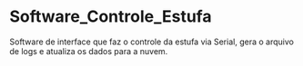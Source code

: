 # Software_Controle_Estufa
Software de interface que faz o controle da estufa via Serial, gera o arquivo de logs e atualiza os dados para a nuvem.
